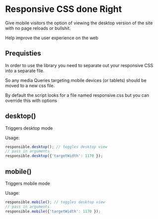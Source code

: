 

<!-- Start src/responsible.js -->

# Responsive CSS done Right

Give mobile visitors the option of viewing the desktop version of the site with no page reloads or bullshit.

Help improve the user experience on the web

## Prequisties

In order to use the library you need to separate out your responsive CSS into a separate file.

So any media Queries targeting mobile devices (or tablets) should be moved to a new css file.

By default the script looks for a file named responsive.css but you can override this with options

## desktop()

Triggers desktop mode

Usage:

```js
responsible.desktop(); // toggles desktop view
// pass in arguments
responsible.desktop({'targetWidth': 1170 });
```

## mobile()

Triggers mobile mode

Usage:

```js
responsible.mobile(); // toggles desktop view
// pass in arguments
responsible.mobile({'targetWidth': 1170 });
```

<!-- End src/responsible.js -->

